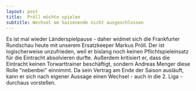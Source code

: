 ```yaml
---
layout: post
title:  Pröll möchte spielen
subtitle: Wechsel am Saisonende nicht ausgeschlossen
---
```


Es ist mal wieder Länderspielpause - daher widmet sich die Frankfurter Rundschau heute mit unserem Ersatzkeeper Markus Pröll. Der ist logischerweise unzufrieden, weil er bislang noch keinen Pflichtspieleinsatz für die Eintracht absolvieren durfte. Außerdem kritisiert er, dass die Eintracht keinen Torwarttrainer beschäftigt, sondern Andreas Menger diese Rolle "nebenbei" einnimmt. Da sein Vertrag am Ende der Saison ausläuft, kann er sich nach eigener Aussage einen Wechsel - auch in die 2. Liga - durchaus vorstellen. 


